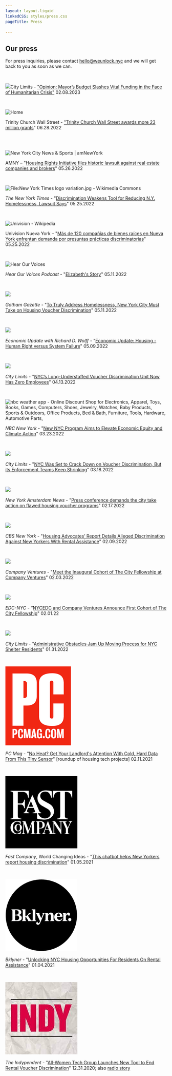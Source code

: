 ```yaml
---
layout: layout.liquid
linkedCSS: styles/press.css
pageTitle: Press

---
```

## Our press

For press inquiries, please contact [hello@weunlock.nyc](mailto:hello@weunlock.nyc) and we will get back to you as soon as we can.

<br> 

![](https://raw.githubusercontent.com/mab253/unlock-nyc-web/main/uploads/city_limits_logo.jpeg)City Limits - ["Opinion: Mayor’s Budget Slashes Vital Funding in the Face of Humanitarian Crisis"](https://citylimits.org/2023/02/08/opinion-mayors-budget-slashes-vital-funding-in-the-face-of-humanitarian-crisis/ "Opinion: Mayor’s Budget Slashes Vital Funding in the Face of Humanitarian Crisis") 02.08.2023

<br>

![Home](https://trinitywallstreet.org/themes/gesso/logo.svg)

Trinity Church Wall Street - ["Trinity Church Wall Street awards more 23 million grants](https://trinitywallstreet.org/stories-news/trinity-church-wall-street-awards-more-23-million-grants)" 06.28.2022

<br>

<br>![New York City News & Sports | amNewYork](https://www.amny.com/wp-content/uploads/2020/02/amny-condensed-small-white.png)

AMNY – "[Housing Rights Initiative files historic lawsuit against real estate companies and brokers]()" 05.26.2022

<br>

![File:New York Times logo variation.jpg - Wikimedia Commons](https://upload.wikimedia.org/wikipedia/commons/4/40/New_York_Times_logo_variation.jpg)

_The New York Times -_ "[Discrimination Weakens Tool for Reducing N.Y. Homelessness, Lawsuit Says](https://www.nytimes.com/2022/05/25/nyregion/ny-vouchers-homeless-discrimination.html)" 05.25.2022

<br>

![Univision - Wikipedia](https://upload.wikimedia.org/wikipedia/commons/a/af/Logo_Univision_2019.svg)

Univision Nueva York – "[Más de 120 compañías de bienes raíces en Nueva York enfrentan demanda por presuntas prácticas discriminatorias](https://www.univision.com/local/nueva-york-wxtv/mas-de-120-companias-de-bienes-raices-en-nueva-york-enfrentan-demanda-por-presuntas-practicas-discriminatorias-video)" 05.25.2022

<br>

![Hear Our Voices ](https://s3-us-west-2.amazonaws.com/anchor-generated-image-bank/production/podcast_uploaded_nologo400/15342523/15342523-1640635848174-5319e19f48a54.jpg)

_Hear Our Voices Podcast -_ "[Elizabeth's Story](https://anchor.fm/nyc-hearourvoices)" 05.11.2022

<br>

![](https://nycfuture.org/images/uploads/logo_gotham.png)

_Gotham Gazette -_ "[To Truly Address Homelessness, New York City Must Take on Housing Voucher Discrimination](https://www.gothamgazette.com/130-opinion/130-opinion/11284-homelessness-new-york-city-housing-voucher-discrimination)" 05.11.2022

<br>

![](https://raw.githubusercontent.com/mab253/unlock-nyc-web/main/uploads/screenshot-2022-05-11-at-17-08-12-economic-update-with-richard-d-wolff-on-apple-podcasts.png)

_Economic Update with Richard D. Wolff -_ "[Economic Update: Housing - Human Right versus System Failure](https://www.youtube.com/watch?v=2HS0RNk4sjE)" 05.09.2022

<br>

![](https://raw.githubusercontent.com/mab253/unlock-nyc-web/main/uploads/city_limits_logo.jpeg)

_City Limits -_ "[NYC’s Long-Understaffed Voucher Discrimination Unit Now Has Zero Employees](https://citylimits.org/2022/04/13/nycs-long-understaffed-voucher-discrimination-unit-now-has-zero-employees/)" 04.13.2022

<br>

![nbc weather app - Online Discount Shop for Electronics, Apparel, Toys,  Books, Games, Computers, Shoes, Jewelry, Watches, Baby Products, Sports &  Outdoors, Office Products, Bed & Bath, Furniture, Tools, Hardware,  Automotive Parts,](https://play-lh.googleusercontent.com/xUMlhXqHlsN3aGVJxWzpNwGqwcikfmH_OoLnR6DueyXa0HhLEuKk912IvUy6qQeEQrg)

_NBC New York -_ "[New NYC Program Aims to Elevate Economic Equity and Climate Action](https://www.nbcnewyork.com/news/local/new-nyc-program-aims-to-elevate-economic-equity-and-climate-action/3610941/)" 03.23.2022

<br>

![](https://raw.githubusercontent.com/mab253/unlock-nyc-web/main/uploads/city_limits_logo.jpeg)

_City Limits -_ "[NYC Was Set to Crack Down on Voucher Discrimination, But its Enforcement Teams Keep Shrinking](https://citylimits.org/2022/03/18/nyc-was-set-to-crack-down-on-voucher-discrimination-but-its-enforcement-teams-keep-shrinking/)" 03.18.2022

<br>

![](https://raw.githubusercontent.com/mab253/unlock-nyc-web/main/uploads/new-york-amsterdam-news.jpg)

_New York Amsterdam News -_ "[Press conference demands the city take action on flawed housing voucher programs](https://amsterdamnews.com/news/2022/02/17/press-conference-demands-the-city-take-action-on-flawed-housing-voucher-programs/)" 02.17.2022

<br>

![](https://raw.githubusercontent.com/mab253/unlock-nyc-web/main/uploads/cbs2.jpg)

_CBS New York_ - "[Housing Advocates’ Report Details Alleged Discrimination Against New Yorkers With Rental Assistance](https://newyork.cbslocal.com/2022/02/09/rental-assistance-discrimination-new-york/)" 02.09.2022

<br>

![](https://raw.githubusercontent.com/mab253/unlock-nyc-web/main/uploads/company-ventures.png)

_Company Ventures -_ "[Meet the Inaugural Cohort of The City Fellowship at Company Ventures](https://medium.com/company-ventures/meet-the-inaugural-cohort-of-the-city-fellowship-at-company-ventures-a65d7f59623f)" 02.03.2022

<br>

![](https://raw.githubusercontent.com/mab253/unlock-nyc-web/main/uploads/nyc-edc.png)

_EDC-NYC - "_[NYCEDC and Company Ventures Announce First Cohort of The City Fellowship](https://edc.nyc/press-release/nycedc-and-company-ventures-announce-first-cohort-city-fellowship)" 02.01.22

<br>

![](https://raw.githubusercontent.com/mab253/unlock-nyc-web/main/uploads/city_limits_logo.jpeg)

_City Limits_ - "[Administrative Obstacles Jam Up Moving Process for NYC Shelter Residents](https://citylimits.org/2022/01/31/administrative-obstacles-jam-up-moving-process-for-nyc-shelter-residents/)" 01.31.2022

<br>

![](https://raw.githubusercontent.com/mab253/unlock-nyc-web/main/uploads/pcmag-logo.png)

_PC Mag -_ "[No Heat? Get Your Landlord's Attention With Cold, Hard Data From This Tiny Sensor](https://www.pcmag.com/news/no-heat-get-your-landlords-attention-with-cold-hard-data-from-this-tiny)" \[roundup of housing tech projects\] 02.11.2021

<br>

![](https://raw.githubusercontent.com/mab253/unlock-nyc-web/main/uploads/fastcompany.png)

_Fast Company_, World Changing Ideas - "[This chatbot helps New Yorkers report housing discrimination](https://www.fastcompany.com/90590837/this-chatbot-helps-new-yorkers-report-housing-discrimination)" 01.05.2021

<br>

![](https://raw.githubusercontent.com/mab253/unlock-nyc-web/main/uploads/bklyner.png)

_Bklyner -_ "[Unlocking NYC Housing Opportunities For Residents On Rental Assistance](https://bklyner.com/unlocking-nyc-housing-opportunities-for-residents-on-rental-assistance/)" 01.04.2021

<br>

![](https://raw.githubusercontent.com/mab253/unlock-nyc-web/main/uploads/indy.jpeg)

_The Indypendent_ - "[All-Women Tech Group Launches New Tool to End Rental Voucher Discrimination](https://indypendent.org/2020/12/unlocknyc/)" 12.31.2020; also [radio story](https://soundcloud.com/the-indypendent/manon-vergerio-interviewed-on-wbai-by-john-tarleton)

<br>